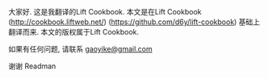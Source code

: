 大家好. 这是我翻译的Lift Cookbook.
本文是在Lift Cookbook (http://cookbook.liftweb.net/) (https://github.com/d6y/lift-cookbook) 基础上翻译而来.
本文的版权属于Lift Cookbook.

如果有任何问题, 请联系 gaoyike@gmail.com

谢谢
Readman
